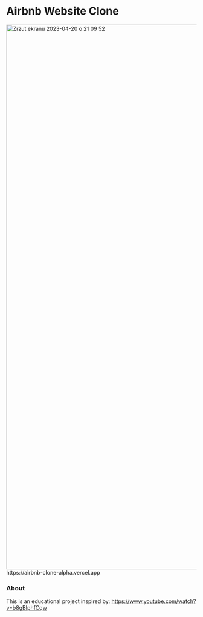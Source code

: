 # Airbnb Website Clone
<img width="1439" alt="Zrzut ekranu 2023-04-20 o 21 09 52" src="https://user-images.githubusercontent.com/51759910/233464165-aaa4d5ef-7277-4c6a-a3e2-e11b0dc23d39.png">
https://airbnb-clone-alpha.vercel.app

### About
This is an educational project inspired by: https://www.youtube.com/watch?v=b8gBIphfCqw
